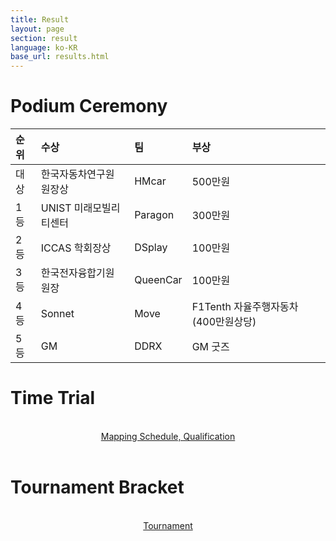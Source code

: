 ```yaml
---
title: Result
layout: page
section: result
language: ko-KR
base_url: results.html
---
```


# Podium Ceremony


| 순위 | 수상 | 팀 | 부상 |
|:---|:---|:---|:---|
| 대상 | 한국자동차연구원 원장상 | HMcar | 500만원 |
| 1등 |  UNIST 미래모빌리티센터 | Paragon | 300만원 |
| 2등 | ICCAS 학회장상 | DSplay | 100만원 |
| 3등 | 한국전자융합기원 원장 | QueenCar | 100만원 |
| 4등 | Sonnet | Move | F1Tenth 자율주행자동차(400만원상당) |
| 5등 | GM | DDRX | GM 굿즈 |


# Time Trial

<br>

<!-- [Mapping Schedule, Qualification Schedule, Qualification Result](https://docs.google.com/spreadsheets/d/1eQpSkZx9a3RhTlKw-gK5Nj0ywJBRo5ARTXl-dxON8jY/edit?usp=sharing) -->
<center class="actions">
	<a href="https://docs.google.com/spreadsheets/d/1eQpSkZx9a3RhTlKw-gK5Nj0ywJBRo5ARTXl-dxON8jY/edit?usp=sharing" class="button">Mapping Schedule, Qualification</a>
</center>
<!-- <img src="../images/result_tt.png"  style="width: 80%" alt="Time Trial" /> -->

<br>

# Tournament Bracket

<br>

<!-- [Tournament](https://challonge.com/ko/odah4c7x)  -->
<center class="actions">
	<a href="https://challonge.com/ko/odah4c7x" class="button">Tournament</a>
</center>
<!-- <img src="../images/result_bracket.png"  style="width: 80%" alt="Tournament Bracket" /> -->

<br>

<!-- # Head to Head

<br>
<center>
To Be Determined.

<!-- <img src="../images/result_hth.png"  alt="Head to Head" /> -->
<!-- </center>
<br> --> 

